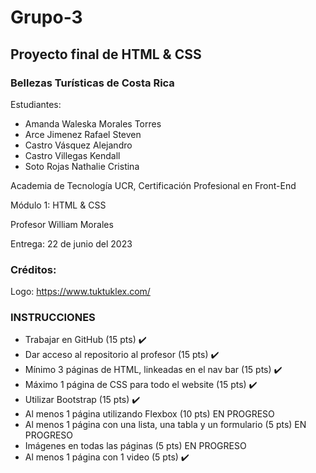 # Grupo-3
## Proyecto final de HTML & CSS
### Bellezas Turísticas de Costa Rica

Estudiantes:
* Amanda Waleska Morales Torres
* Arce Jimenez Rafael Steven
* Castro Vásquez Alejandro
* Castro Villegas Kendall
* Soto Rojas Nathalie Cristina

Academia de Tecnología UCR, Certificación Profesional en Front-End

Módulo 1: HTML & CSS

Profesor William Morales

Entrega: 22 de junio del 2023

### Créditos:
Logo:
https://www.tuktuklex.com/

### INSTRUCCIONES
- Trabajar en GitHub (15 pts) ✔️
- Dar acceso al repositorio al profesor (15 pts) ✔️
- Mínimo 3 páginas de HTML, linkeadas en el nav bar (15 pts) ✔️
- Máximo 1 página de CSS para todo el website (15 pts) ✔️
- Utilizar Bootstrap (15 pts) ✔️
- Al menos 1 página utilizando Flexbox (10 pts) EN PROGRESO
- Al menos 1 página con una lista, una tabla y un formulario (5 pts) EN PROGRESO
- Imágenes en todas las páginas (5 pts) EN PROGRESO
- Al menos 1 página con 1 video (5 pts) ✔️
